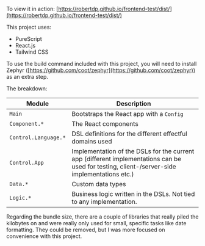 To view it in action: [https://robertdp.github.io/frontend-test/dist/](https://robertdp.github.io/frontend-test/dist/)

This project uses:
- PureScript
- React.js
- Tailwind CSS

To use the build command included with this project, you will need to install Zephyr ([https://github.com/coot/zephyr](https://github.com/coot/zephyr)) as an extra step.

The breakdown:

Module | Description
--- | ---
`Main` | Bootstraps the React app with a `Config`
`Component.*` | The React components
`Control.Language.*` | DSL definitions for the different effectful domains used
`Control.App` | Implementation of the DSLs for the current app (different implementations can be used for testing, client-/server-side implementations etc.)
`Data.*` | Custom data types
`Logic.*` | Business logic written in the DSLs. Not tied to any implementation.

Regarding the bundle size, there are a couple of libraries that really piled the kilobytes on and were really only used for small, specific tasks like date formatting. They could be removed, but I was more focused on convenience with this project.
